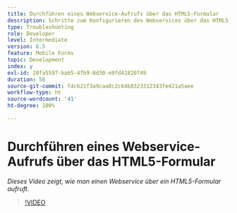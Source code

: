 ```yaml
---
title: Durchführen eines Webservice-Aufrufs über das HTML5-Formular
description: Schritte zum Konfigurieren des Webservices über das HTML5-Formular
type: Troubleshooting
role: Developer
level: Intermediate
version: 6.5
feature: Mobile Forms
topic: Development
index: y
exl-id: 28fa5597-bab5-4fb9-8d30-e9fd41820749
duration: 56
source-git-commit: f4c621f3a9caa8c2c64b8323312343fe421a5aee
workflow-type: ht
source-wordcount: '41'
ht-degree: 100%

---
```


# Durchführen eines Webservice-Aufrufs über das HTML5-Formular

*Dieses Video zeigt, wie man einen Webservice über ein HTML5-Formular aufruft.*

>[!VIDEO](https://video.tv.adobe.com/v/335505?quality=12&learn=on)
